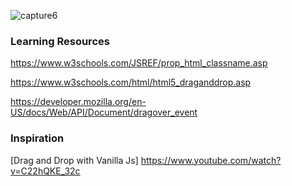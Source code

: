 ![capture6](https://user-images.githubusercontent.com/63919345/93465786-dfeb0f00-f908-11ea-96db-61d311334454.JPG)

### Learning Resources 

https://www.w3schools.com/JSREF/prop_html_classname.asp

https://www.w3schools.com/html/html5_draganddrop.asp

https://developer.mozilla.org/en-US/docs/Web/API/Document/dragover_event

### Inspiration 

[Drag and Drop with Vanilla Js] https://www.youtube.com/watch?v=C22hQKE_32c
